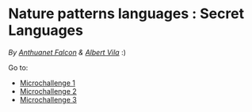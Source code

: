 #    Nature patterns languages : Secret Languages
*By [Anthuanet Falcon](https://anthuanetf.github.io/MDEF/) & [Albert Vila](https://avilabon.github.io/MDEF_Albert/)* :)

Go to:
- [Microchallenge 1](Microchallenge1.md)
- [Microchallenge 2](Microchallenge2.md)
- [Microchallenge 3](Microchallenge3.md)
